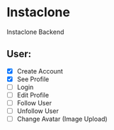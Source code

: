 # Instaclone

Instaclone Backend

## User:

-   [x] Create Account
-   [x] See Profile
-   [ ] Login
-   [ ] Edit Profile
-   [ ] Follow User
-   [ ] Unfollow User
-   [ ] Change Avatar (Image Upload)
